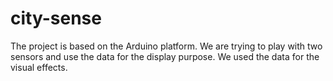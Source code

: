 city-sense
==========

The project is based on the Arduino platform. We are trying to play with two sensors and use the data for the display purpose. We used the data for the visual effects.